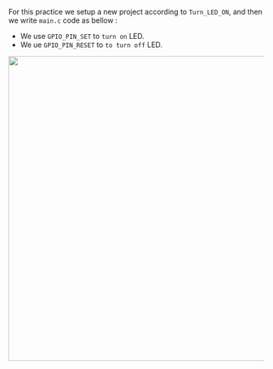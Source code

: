 For this practice we setup a new project according to `Turn_LED_ON`, and then we write `main.c` code as bellow :
 - We use `GPIO_PIN_SET` to `turn on` LED. 
 - We ue  `GPIO_PIN_RESET` to `to turn off` LED.

 <p align="center">
  <img 
    width="1200"
    height="600"
    src="../images/s2/Blinking_led.png"
  >
</p>
